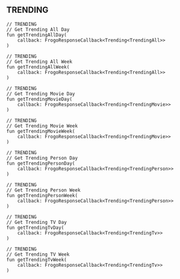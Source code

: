 ## TRENDING

    // TRENDING
    // Get Trending All Day
    fun getTrendingAllDay(
        callback: FrogoResponseCallback<Trending<TrendingAll>>
    )

    // TRENDING
    // Get Trending All Week
    fun getTrendingAllWeek(
        callback: FrogoResponseCallback<Trending<TrendingAll>>
    )

    // TRENDING
    // Get Trending Movie Day
    fun getTrendingMovieDay(
        callback: FrogoResponseCallback<Trending<TrendingMovie>>
    )

    // TRENDING
    // Get Trending Movie Week
    fun getTrendingMovieWeek(
        callback: FrogoResponseCallback<Trending<TrendingMovie>>
    )

    // TRENDING
    // Get Trending Person Day
    fun getTrendingPersonDay(
        callback: FrogoResponseCallback<Trending<TrendingPerson>>
    )

    // TRENDING
    // Get Trending Person Week
    fun getTrendingPersonWeek(
        callback: FrogoResponseCallback<Trending<TrendingPerson>>
    )

    // TRENDING
    // Get Trending TV Day
    fun getTrendingTvDay(
        callback: FrogoResponseCallback<Trending<TrendingTv>>
    )

    // TRENDING
    // Get Trending TV Week
    fun getTrendingTvWeek(
        callback: FrogoResponseCallback<Trending<TrendingTv>>
    )